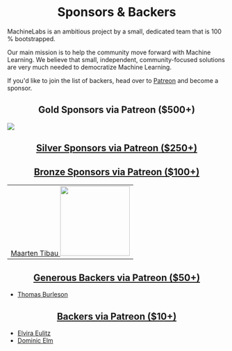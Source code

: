 <h1 align="center">Sponsors &amp; Backers</h1>

MachineLabs is an ambitious project by a small, dedicated team that is 100 % bootstrapped.

Our main mission is to help the community move forward with Machine Learning. We believe that small, independent, community-focused solutions are very much needed to democratize Machine Learning.

If you'd like to join the list of backers, head over to [Patreon](https://www.patreon.com/machinelabs) and become a sponsor.

<h2 align="center">Gold Sponsors via Patreon ($500+)</h2>

<a href="https://thoughtram.io" target="_blank">
          <img src="https://user-images.githubusercontent.com/521109/31053434-5af2fb70-a69d-11e7-9d2d-5c270bdab45e.png">

<h2 align="center">Silver Sponsors via Patreon ($250+)</h2>


<h2 align="center">Bronze Sponsors via Patreon ($100+)</h2>

<table>
  <tbody>
    <tr>
      <td align="center" valign="middle">
      Maarten Tibau
        <a href="https://www.webtrix.be" target="_blank">
          <img width="160px" src="https://www.webtrix.be/images/logo-webtrix.svg">
        </a>
      </td>
    </tr>
    <tr></tr>
  </tbody>
</table>

<h2 align="center">Generous Backers via Patreon ($50+)</h2>

- Thomas Burleson

<h2 align="center">Backers via Patreon ($10+)</h2>

- Elvira Eulitz
- Dominic Elm
